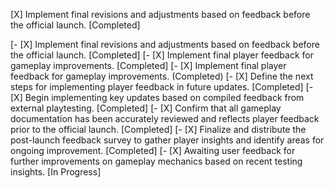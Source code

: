 [X] Implement final revisions and adjustments based on feedback before the official launch. [Completed]

[- [X] Implement final revisions and adjustments based on feedback before the official launch. [Completed]
[- [X] Implement final player feedback for gameplay improvements. [Completed]
[- [X] Implement final player feedback for gameplay improvements. (Completed)
[- [X] Define the next steps for implementing player feedback in future updates. [Completed]
[- [X] Begin implementing key updates based on compiled feedback from external playtesting. [Completed]
[- [X] Confirm that all gameplay documentation has been accurately reviewed and reflects player feedback prior to the official launch. [Completed]
[- [X] Finalize and distribute the post-launch feedback survey to gather player insights and identify areas for ongoing improvement. [Completed]
[- [X] Awaiting user feedback for further improvements on gameplay mechanics based on recent testing insights. [In Progress]